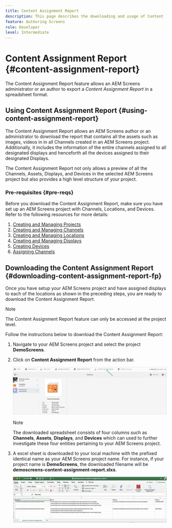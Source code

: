 ```yaml
---
title: Content Assignment Report
description: This page describes the downloading and usage of Content  Assignment Report.
feature: Authoring Screens
role: Developer
level: Intermediate
---
```


# Content Assignment Report {#content-assignment-report}

The Content Assignment Report feature allows an AEM Screens administrator or an author to export a *Content Assignment Report* in a spreadsheet format.

## Using Content Assignment Report {#using-content-assignment-report}

The Content Assignment Report allows an AEM Screens author or an administrator to download the report that contains all the assets such as images, videos in in all Channels created in an AEM Screens project. Additionally, it includes the information of the entire channels assigned to all designated displays and henceforth all the devices assigned to their designated Displays.

The Content Assignment Report not only allows a preview of all the Channels, Assets, Displays, and Devices in the selected AEM Screens project but also provides a high level structure of your project.


### Pre-requisites {#pre-reqs}

Before you download the Content Assignment Report, make sure you have set up an AEM Screens project with Channels, Locations, and Devices.
Refer to the following resources for more details:

1. [Creating and Managing Projects](/help/user-guide/creating-a-screens-project.md)
1. [Creating and Managing Channels](/help/user-guide/managing-channels.md)
1. [Creating and Managing Locations](/help/user-guide/managing-locations.md)
1. [Creating and Managing Displays](/help/user-guide/managing-displays.md)
1. [Creating Devices](/help/user-guide/managing-devices.md)
1. [Assigning Channels](/help/user-guide/channel-assignment-latest-fp.md)


## Downloading the Content Assignment Report {#downloading-content-assignment-report-fp}

Once you have setup your AEM Screens project and have assigned displays to each of the locations as shown in the preceding steps, you are ready to download the Content Assignment Report.

>[!NOTE]
>The Content Assignment Report feature can only be accessed at the project level.

Follow the instructions below to download the Content Assignment Report:

1. Navigate to your AEM Screens project and select the project **DemoScreens**.

1. Click on **Content Assignment Report** from the action bar.

   ![image](/help/user-guide/assets/content-assignment-report/can-download.png)

   >[!NOTE]
   >The downloaded spreadsheet consists of four columns such as **Channels**, **Assets**, **Displays**, and **Devices** which can used to further investigate these four entities pertaining to your AEM Screens project.

1. A excel sheet is downloaded to your local machine with the prefixed identical name as your AEM Screens project name. For instance, if your project name is **DemoScreens**, the downloaded filename will be **demoscreens-content-assignment-report.xlxs**.

   ![image](/help/user-guide/assets/content-assignment-report/car-download1.png)

